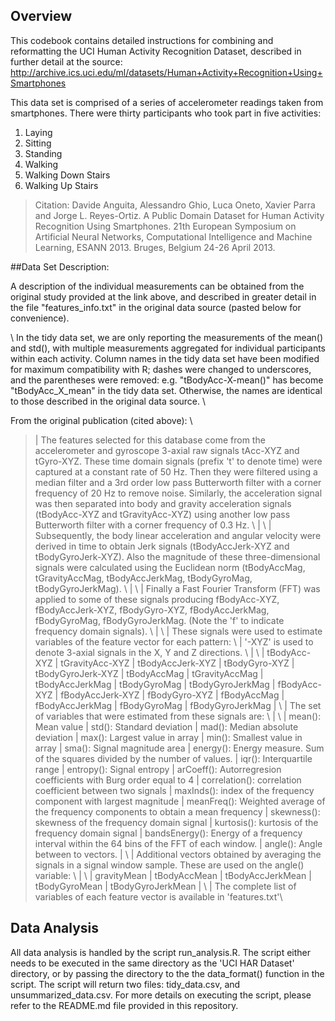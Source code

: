 ## Overview 
This codebook contains detailed instructions for combining and reformatting the UCI Human Activity Recognition Dataset, described in further detail at the source: http://archive.ics.uci.edu/ml/datasets/Human+Activity+Recognition+Using+Smartphones

This data set is comprised of a series of accelerometer readings taken from smartphones. There were thirty participants who took part in five activities: 

1. Laying
2. Sitting
3. Standing
4. Walking
5. Walking Down Stairs
6. Walking Up Stairs

>Citation: Davide Anguita, Alessandro Ghio, Luca Oneto, Xavier Parra and Jorge L. Reyes-Ortiz. A Public Domain Dataset for Human Activity Recognition Using Smartphones. 21th European Symposium on Artificial Neural Networks, Computational Intelligence and Machine Learning, ESANN 2013. Bruges, Belgium 24-26 April 2013.


##Data Set Description:

A description of the individual measurements can be obtained from the original study provided at the link above, and described in greater detail in the file "features_info.txt" in the original data source (pasted below for convenience).  

\ In the tidy data set, we are only reporting the measurements of the mean() and std(), with multiple measurements aggregated for individual participants within each activity. Column names in the tidy data set have been modified for maximum compatibility with R; dashes were changed to underscores, and the parentheses were removed: e.g. "tBodyAcc-X-mean()" has become "tBodyAcc_X_mean" in the tidy data set.  Otherwise, the names are identical to those described in the original data source. \ 

From the original publication (cited above): \ 

>| The features selected for this database come from the accelerometer and gyroscope 3-axial raw signals tAcc-XYZ and tGyro-XYZ. These time domain signals (prefix 't' to denote time) were captured at a constant rate of 50 Hz. Then they were filtered using a median filter and a 3rd order low pass Butterworth filter with a corner frequency of 20 Hz to remove noise. Similarly, the acceleration signal was then separated into body and gravity acceleration signals (tBodyAcc-XYZ and tGravityAcc-XYZ) using another low pass Butterworth filter with a corner frequency of 0.3 Hz. \ 
| \ 
| Subsequently, the body linear acceleration and angular velocity were derived in time to obtain Jerk signals (tBodyAccJerk-XYZ and tBodyGyroJerk-XYZ). Also the magnitude of these three-dimensional signals were calculated using the Euclidean norm (tBodyAccMag, tGravityAccMag, tBodyAccJerkMag, tBodyGyroMag, tBodyGyroJerkMag). \ 
| \ 
| Finally a Fast Fourier Transform (FFT) was applied to some of these signals producing fBodyAcc-XYZ, fBodyAccJerk-XYZ, fBodyGyro-XYZ, fBodyAccJerkMag, fBodyGyroMag, fBodyGyroJerkMag. (Note the 'f' to indicate frequency domain signals). \ 
| \ 
| These signals were used to estimate variables of the feature vector for each pattern:  \ 
| '-XYZ' is used to denote 3-axial signals in the X, Y and Z directions. \ 
| \ 
| tBodyAcc-XYZ
| tGravityAcc-XYZ
| tBodyAccJerk-XYZ
| tBodyGyro-XYZ
| tBodyGyroJerk-XYZ
| tBodyAccMag
| tGravityAccMag
| tBodyAccJerkMag
| tBodyGyroMag
| tBodyGyroJerkMag
| fBodyAcc-XYZ
| fBodyAccJerk-XYZ
| fBodyGyro-XYZ
| fBodyAccMag
| fBodyAccJerkMag
| fBodyGyroMag
| fBodyGyroJerkMag
| \ 
| The set of variables that were estimated from these signals are: \ 
| \ 
| mean(): Mean value
| std(): Standard deviation
| mad(): Median absolute deviation 
| max(): Largest value in array
| min(): Smallest value in array
| sma(): Signal magnitude area
| energy(): Energy measure. Sum of the squares divided by the number of values. 
| iqr(): Interquartile range 
| entropy(): Signal entropy
| arCoeff(): Autorregresion coefficients with Burg order equal to 4
| correlation(): correlation coefficient between two signals
| maxInds(): index of the frequency component with largest magnitude
| meanFreq(): Weighted average of the frequency components to obtain a mean frequency
| skewness(): skewness of the frequency domain signal 
| kurtosis(): kurtosis of the frequency domain signal 
| bandsEnergy(): Energy of a frequency interval within the 64 bins of the FFT of each window.
| angle(): Angle between to vectors.
| \ 
| Additional vectors obtained by averaging the signals in a signal window sample. These are used on the angle() variable: \ 
| \ 
| gravityMean
| tBodyAccMean
| tBodyAccJerkMean
| tBodyGyroMean
| tBodyGyroJerkMean
| \ 
| The complete list of variables of each feature vector is available in 'features.txt'\ 


## Data Analysis

All data analysis is handled by the script run_analysis.R.  The script either needs to be executed in the same directory as the 'UCI HAR Dataset' directory, or by passing the directory to the the data_format() function in the script.  The script will return two files:  tidy_data.csv, and unsummarized_data.csv.  For more details on executing the script, please refer to the README.md file provided in this repository. 
  

